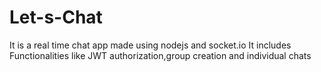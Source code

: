 # Let-s-Chat
It is a real time chat app made using nodejs and socket.io
It includes Functionalities like JWT authorization,group creation and individual chats
